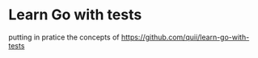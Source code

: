 # Learn Go with tests

putting in pratice the concepts of https://github.com/quii/learn-go-with-tests
